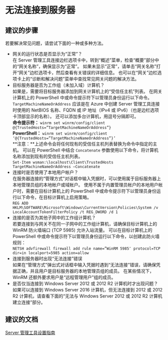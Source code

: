 <properties
    pageTitle="I can’t connect to a server"
    description="无法连接到 Server 管理工具节点"
    service="microsoft.servermanagement"
    resource="nodes"
    authors="danielleemsft"
    displayOrder="1"
    selfHelpType="resource"
    supportTopicIds=""
    resourceTags=""
    productPesIds=""
    cloudEnvironments="public"
/>


# 无法连接到服务器

## **建议的步骤**
若要解决常见问题，请尝试下面的一种或多种方法。

* 网关的运行状态是否显示为“正常”？<br>
在 Server 管理工具连接边栏选项卡中，转到“概述”菜单，检查“概要”部分中的“网关名称”，确保显示为“正常”。 如果未显示“正常”，请单击“网关名称”打开“网关”边栏选项卡，然后查看有关错误的详细信息。 也可以在“网关”边栏选项卡上的“诊断和解决问题”菜单中查找常见网关问题的解决方法。
* 目标服务器是否为工作组（未加入域）计算机？<br>
如果是，需要将目标服务器添加到网关计算机上的“受信任主机”列表。 在网关计算机上的 PowerShell 中或命令提示符下以管理员身份运行以下命令。 `TargetMachineNameOrAddress` 应该是在 Azure 中创建 Server 管理工具连接时使用的 NetBIOS 名称、FQDN 或 IP 地址（IPv4 或 IPv6）（也是边栏选项卡顶部显示的名称）。 还可以添加多台计算机，用逗号分隔即可。<br>
**命令提示符：** `winrm set winrm/config/client @{TrustedHosts=”TargetMachineNameOrAddress”}`<br>
**PowerShell：** `winrm set winrm/config/client ‘@{TrustedHosts=”TargetMachineNameOrAddress”}’`<br>
**注意：**上述命令会将任何现有的受信任主机列表替换为命令中指定的主机。 可以在 PowerShell 中结合 `Concatenate` 参数使用以下命令，将计算机名称添加到现有的受信任主机列表。<br>
`Set-Item wsman:\localhost\Client\TrustedHosts TargetMachineNameOrAddress –Concatenate`
* 连接时是否使用了本地用户帐户？<br>
在服务器连接的“管理方式”对话框中输入凭据时，可以使用属于目标服务器上本地管理员组的本地帐户或域帐户。 使用不属于内置管理员帐户的本地用户帐户时，需要在目标计算机上的 PowerShell 中或命令提示符下以管理员身份运行以下命令，在目标计算机上启用策略。<br>
`REG ADD HKLM\SOFTWARE\Microsoft\Windows\CurrentVersion\Policies\System /v LocalAccountTokenFilterPolicy /t REG_DWORD /d 1`
* 连接的是否为其他子网中的工作组计算机？<br>
若要连接到与网关不在同一子网中的工作组计算机，请确保目标计算机上的 WinRM 防火墙端口 (TCP 5985) 允许入站流量。 可以在目标计算机上的 PowerShell 中或命令提示符下以管理员身份运行以下命令，以创建此防火墙规则：<br>
`NETSH advfirewall firewall add rule name=”WinRM 5985″ protocol=TCP dir=in localport=5985 action=allow`
* 连接到服务器时出现“无法连接”错误<br>
如果在“管理方式”弹出式对话框中输入凭据时遇到“无法连接”错误，请确保凭据正确，并且用户是目标服务器的本地管理员组的成员。 在某些情况下，WinRM 还额外要求用户是“远程管理用户”组的成员。
* 是否仅当连接到 Windows Server 2012 或 2012 R2 计算机时才出现问题？<br>
如果可以连接到 Windows Server 2016 计算机，但无法连接到 2012 或 2012 R2 计算机，请查看下面的“无法与 Windows Server 2012 或 2012 R2 计算机建立连接”部分。

## **建议的文档**
[Server 管理工具设置指南](https://blogs.technet.microsoft.com/servermanagement/2016/08/17/deploy-setup-server-management-tools/)



<!--HONumber=Oct16_HO1-->


